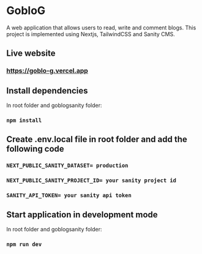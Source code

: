 # GobloG

A web application that allows users to read, write and comment blogs. This project is implemented using Nextjs, TailwindCSS and Sanity CMS.

## Live website

### https://goblo-g.vercel.app

## Install dependencies

In root folder and goblogsanity folder:

### `npm install`

## Create .env.local file in root folder and add the following code

### `NEXT_PUBLIC_SANITY_DATASET= production`
### `NEXT_PUBLIC_SANITY_PROJECT_ID= your sanity project id`
### `SANITY_API_TOKEN= your sanity api token`

## Start application in development mode

In root folder and goblogsanity folder:

### `npm run dev`
